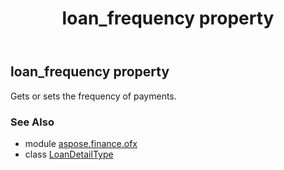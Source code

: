 ﻿---
title: loan_frequency property
second_title: Aspose.Finance for Python via .NET API References
description: 
type: docs
weight: 40
url: /python-net/aspose.finance.ofx/loandetailtype/loan_frequency/
is_root: false
---

## loan_frequency property


Gets or sets the frequency of payments.

### See Also
* module [aspose.finance.ofx](../../)
* class [LoanDetailType](/finance/python-net/aspose.finance.ofx/loandetailtype)
